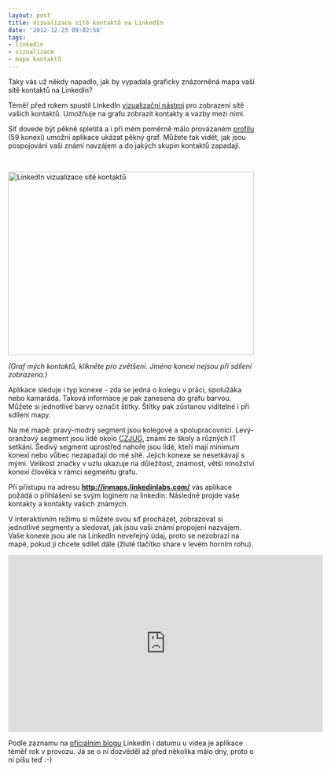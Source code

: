 ```yaml
---
layout: post
title: Vizualizace sítě kontaktů na LinkedIn
date: '2012-12-23 09:02:58'
tags:
- linkedin
- vizualizace
- mapa kontaktů
---
```

Taky vás už někdy napadlo, jak by vypadala graficky znázorněná mapa vaší sítě kontaktů na LinkedIn? 

<p>Téměř před rokem spustil LinkedIn <a href="http://inmaps.linkedinlabs.com/">vizualizační nástroj</a> pro zobrazení sítě vašich kontaktů. Umožňuje na grafu zobrazit kontakty a vazby mezi nimi.</p>
<p>Síť dovede být pěkně spletitá a i při mém poměrně málo provázaném <a href="https://www.linkedin.com/in/dvoraktomas">profilu</a> (59 konexí) umožní aplikace ukázat pěkný graf. Můžete tak vidět, jak jsou pospojováni vaši známí navzájem a do jakých skupin kontaktů zapadají.</p>
<p> </p>
<p><img src="http://www.tomas-dvorak.cz/images/250t.png" alt="LinkedIn vizualizace sítě kontaktů" width="500" height="373" /></p>
<p><em>(Graf mých kontaktů, klikněte pro zvětšení. Jména konexí nejsou při sdílení zobrazena.)</em></p>
<p>Aplikace sleduje i typ konexe - zda se jedná o kolegu v práci, spolužáka nebo kamaráda. Taková informace je pak zanesena do grafu barvou. Můžete si jednotlivé barvy označit štítky. Štítky pak zůstanou viditelné i při sdílení mapy.</p>
<p>Na mé mapě: pravý-modrý segment jsou kolegové a spolupracovníci. Levý-oranžový segment jsou lidé okolo <a href="http://java.cz/detail.do?articleId=2252">CZJUG</a>, známí ze školy a různých IT setkání. Šedivý segment uprostřed nahoře jsou lidé, kteří mají minimum konexí nebo vůbec nezapadají do mé sítě. Jejich konexe se nesetkávají s mými. Velikost značky v uzlu ukazuje na důležitost, známost, větší množství konexí člověka v rámci segmentu grafu. </p>
<p>Při přístupu na adresu <strong><a href="http://inmaps.linkedinlabs.com/">http://inmaps.linkedinlabs.com/</a></strong> vás aplikace požádá o přihlášení se svým loginem na linkedin. Následně projde vaše kontakty a kontakty vašich známých. </p>
<p>V interaktivním režimu si můžete svou síť procházet, zobrazovat si jednotlivé segmenty a sledovat, jak jsou vaši známí propojeni nazvájem. Vaše konexe jsou ale na LinkedIn neveřejný údaj, proto se nezobrazí na mapě, pokud ji chcete sdílet dále (žluté tlačítko share v levém horním rohu). </p>
<p><iframe src="http://www.youtube.com/embed/PC99Nw2JX8w" frameborder="0" width="640" height="360"></iframe></p>
<p>Podle záznamu na <a href="http://blog.linkedin.com/2011/01/24/linkedin-inmaps/">oficiálním blogu</a> LinkedIn i datumu u videa je aplikace téměř rok v provozu. Já se o ní dozvěděl až před několika málo dny, proto o ní píšu teď :-)</p>
